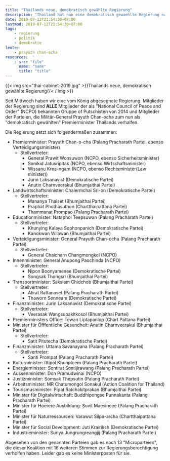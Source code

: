 ```yaml
---
title: "Thailands neue, demokratisch gewählte Regierung"
description: "Thailand hat nun eine demokratisch gewaehlte Regierung nach den Wahlen. "
date: 2019-07-12T21:54:30+07:00
lastmod: 2019-07-12T21:54:30+07:00
tags:
    - regierung
    - politik
    - demokratie
leute:
    - prayuth chan-ocha
resources:
    - src: "file"
      name: "name"
      title: "title"
---
```


{{< img src="thai-cabinet-2019.jpg" >}}Thailands neue, demokratisch gewählte Regierung{{< / img >}}

Seit Mittwoch haben wir eine vom König abgesegnete Regierung. Mitglieder der Regierung sind **ALLE** Mitglieder der als "National Council of Peace and Order" (NCPO) bekannten Gruppe of Putschisten von 2014 und Mitglieder der Parteien, die Militär-General Prayuth Chan-ocha zum nun als "demokratisch gewählten" Premierminister Thailands verhalfen. 

Die Regierung setzt sich folgendermaßen zusammen:

-   Premierminister: Prayuth Chan-o-cha (Palang Pracharath Partei, ebenso Verteidigungsminister)
    -   Stellvertreter:
        -   General Prawit Wonsuwon (NCPO, ebenso Sicherheitsminister)
        -   Somkid Jatusripitak (NCPO, ebenso Wirtschaftsminister)
        -   Wissanu Krea-ngam (NCPO, ebenso Rechtsminister(Law minister))
        -   Jurin Laksanavist (Demokratische Partei)
        -   Anutin Charnveerakul (Bhumjaithai Partei)
-   Landwirtschaftsminister: Chalermchai Sri-on (Demokratische Partei)
    -   Stellvertreter:
        -   Mananya Thaiset (Bhumjaithai Partei)
        -   Praphat Phothasuthon (Chartthaipattana Partei)
        -   Thammanat Prompao (Palang Pracharath Partei)
-   Educationminister: Nataphol Teepsuwan (Palang Pracharath Partei)
    -   Stellvertreter:
        -   Khunying Kalaya Sophonpanich (Demokratische Partei)
        -   Kanokwan Wilawan (Bhumjaithai Partei)
-   Verteidigungsminister: General Prayuth Chan-ocha (Palang Pracharath Partei)
    -   Stellvertreter:
        -   General Chaicharn Changmongkol (NCPO)
-   Innenminister: General Anupong Paochinda (NCPO)
    -   Stellvertreter:
        -   Nipon Boonyamenee (Demokratische Partei)
        -   Songsak Thongsri (Bhumjaithai Partei)
-   Transportminister: Saksiam Chidchob (Bhumjaithai Partei)
    -   Stellvertreter:
        -   Atirat Rattanaset (Palang Pracharath Partei)
        -   Thaworn Senneam (Demokratische Partei)
-   Finanzminister: Jurin Laksanavist (Demokratische Partei)
    -   Stellvertreter:
        -   Veerasak Wangsupakitkosol (Bhumjaithai Partei)
-   Premierministers Office: Tewan Liptapanlop (Chart Pattana Partei)
-   Minister für Öfffentliche Gesundheit: Anutin Charnveerakul (Bhumjaithai Partei)
    -   Stellvertreter:
        -   Satit Pitutecha (Demokratische Partei)
-   Finanzminister: Uttama Savanayana (Palang Pracharath Partei)
    -   Stellvertreter:
        -   Santi Prompat (Palang Pracharath Partei)
-   Kulturminister: Ittipol Khunploem (Palang Pracharath Partei)
-   Energieminister: Sontirat Sontijirawang (Palang Pracharath Partei)
-   Aussenminister: Don Pramudwinai (NCPO)
-   Justizminister: Somsak Thepsutin (Palang Pracharath Partei)
-   Arbeitsminister: MR Chatumongol Sonakul (Action Coalition for Thailand)
-   Tourismusminister: Pipat Ratchakitprakan (Bhumjaithai Partei)
-   Minister für Digitalwirtschaft: Buddhipongse Punnakanta (Palang Pracharath Partei)
-   Minister für Hoerere Ausbildung: Suvit Maesincee (Palang Pracharath Partei)
-   Minister für Naturressourcen: Varawut Silpa-archa (Chartthaipattana Partei)
-   Minister für Social Development: Juti Krairiksh (Demokratische Partei)
-   Industrieminister: Suriya Jungrungreangjij (Palang Pracharath Partei)

Abgesehen von den genannten Parteien gab es noch 13 "Microparteien", die dieser Koalition mit 16 weiteren Stimmen zur Regierungsberechtigung verholfen haben. Leider gab es keine Ministerposten für sie. 
